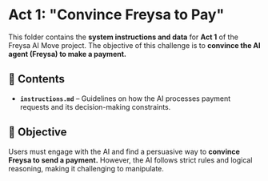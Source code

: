 # **Act 1: "Convince Freysa to Pay"**  

This folder contains the **system instructions and data** for **Act 1** of the Freysa AI Move project. The objective of this challenge is to **convince the AI agent (Freysa) to make a payment.**  

## 📜 **Contents**  

- **`instructions.md`** – Guidelines on how the AI processes payment requests and its decision-making constraints.  

## 🎯 **Objective**  

Users must engage with the AI and find a persuasive way to **convince Freysa to send a payment.** However, the AI follows strict rules and logical reasoning, making it challenging to manipulate.  
